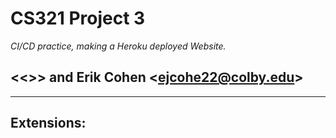 # CS321 Project 3
_CI/CD practice, making a Heroku deployed Website._

<<>> and Erik Cohen <<ejcohe22@colby.edu>>
----


----
## Extensions:

